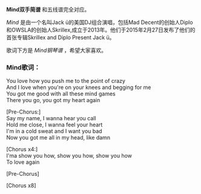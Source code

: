 

**Mind双手简谱** 和五线谱完全对应。

_Mind_ 是由一个名叫Jack ü的美国DJ组合演唱，包括Mad
Decent的创始人Diplo和OWSLA的创始人Skrillex,成立于2013年。他们于2015年2月27日发布了他们的首张专辑Skrillex and
Diplo Present Jack ü。

歌词下方是 _Mind钢琴谱_ ，希望大家喜欢。

### Mind歌词：

You love how you push me to the point of crazy  
And I love when you're on your knees and begging for me  
You got me good with all these mind games  
There you go, you got my heart again

[Pre-Chorus:]  
Say my name, I wanna hear you call  
Hold me close, I wanna feel your heart  
I'm in a cold sweat and I want you bad  
Now you got me all in my head, like damn

[Chorus x4:]  
I'ma show you how, show you how, show you how  
To love again

[Pre-Chorus]

[Chorus x8]


